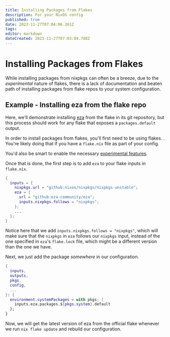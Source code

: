 ```yaml
---
title: Installing Packages from Flakes
description: For your NixOS config
published: true
date: 2023-11-27T07:04:06.261Z
tags: 
editor: markdown
dateCreated: 2023-11-27T07:03:04.788Z
---
```


# Installing Packages from Flakes
While installing packages from nixpkgs can often be a breeze, due to the *experimental* nature of flakes, there is a lack of documentation and beaten path of installing packages from flake repos to your system configuration.

## Example - Installing eza from the flake repo

Here, we'll demonstrate installing [eza](https://github.com/cafkafk/eza) from the flake in its git repository, but this process should work for any flake that exposes a `packages.default` output.

In order to install packages from flakes, you'll first need to be using flakes. . You're likely doing that if you have a `flake.nix` file as part of your config.

You'd also be smart to enable the necessary [experimental features](/nix/experimental_features#enabling-flakes).

Once that is done, the first step is to add `eza` to your flake inputs in `flake.nix`.

```nix
{
  inputs = {
  	nixpkgs.url = "github:nixos/nixpkgs/nixpkgs-unstable";
    eza = {
      url = "github:eza-community/eza";
      inputs.nixpkgs.follows = "nixpkgs";
    };
    ...
  };
}
```

Notice here that we add `inputs.nixpkgs.follows = "nixpkgs"`, which will make sure that the `nixpkgs` in `eza` follows our `nixpkgs` input, instead of the one specified in `eza`'s `flake.lock` file, which might be a different version than the one we have.

Next, we just add the package *somewhere* in our configuration.

```nix
{
  inputs,
  outputs,
  pkgs,
  config,
  ...
}: {
  environment.systemPackages = with pkgs; [
    inputs.eza.packages.${pkgs.system}.default
  };
}
```

Now, we will get the latest version of eza from the official flake whenever we run `nix flake update` and rebuild our configuration.
